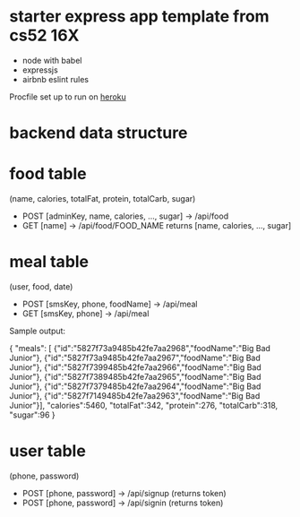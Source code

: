 # starter express app template from cs52 16X

* node with babel
* expressjs
* airbnb eslint rules

Procfile set up to run on [heroku](https://devcenter.heroku.com/articles/getting-started-with-nodejs#deploy-the-app)

# backend data structure

# food table
(name, calories, totalFat, protein, totalCarb, sugar)
* POST [adminKey, name, calories, ..., sugar] -> /api/food
* GET [name] -> /api/food/FOOD_NAME returns [name, calories, ..., sugar]

# meal table
(user, food, date)
* POST [smsKey, phone, foodName] -> /api/meal
* GET [smsKey, phone] -> /api/meal

Sample output:

{
  "meals":
    [
      {"id":"5827f73a9485b42fe7aa2968","foodName":"Big Bad Junior"},
      {"id":"5827f73a9485b42fe7aa2967","foodName":"Big Bad Junior"},
      {"id":"5827f7399485b42fe7aa2966","foodName":"Big Bad Junior"},
      {"id":"5827f7389485b42fe7aa2965","foodName":"Big Bad Junior"},
      {"id":"5827f7379485b42fe7aa2964","foodName":"Big Bad Junior"},
      {"id":"5827f7149485b42fe7aa2963","foodName":"Big Bad Junior"}],
  "calories":5460,
  "totalFat":342,
  "protein":276,
  "totalCarb":318,
  "sugar":96
}

# user table
(phone, password)
* POST [phone, password] -> /api/signup (returns token)
* POST [phone, password] -> /api/signin (returns token)
